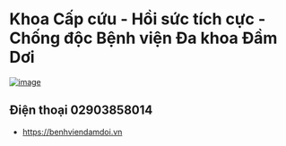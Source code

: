 # Khoa Cấp cứu - Hồi sức tích cực - Chống độc Bệnh viện Đa khoa Đầm Dơi

[![image](https://github.com/user-attachments/assets/6e8d513a-5896-4fe4-b532-799bc56f1242)](https://sites.google.com/view/khoacapcuubvdamdoi)

## Điện thoại 02903858014
- https://benhviendamdoi.vn
